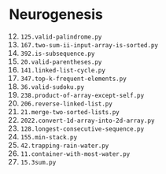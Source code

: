 # Neurogenesis

12. `125.valid-palindrome.py`
13. `167.two-sum-ii-input-array-is-sorted.py`
14. `392.is-subsequence.py`
15. `20.valid-parentheses.py`
16. `141.linked-list-cycle.py`
17. `347.top-k-frequent-elements.py`
18. `36.valid-sudoku.py`
19. `238.product-of-array-except-self.py`
20. `206.reverse-linked-list.py`
21. `21.merge-two-sorted-lists.py`
22. `2022.convert-1d-array-into-2d-array.py`
23. `128.longest-consecutive-sequence.py`
24. `155.min-stack.py`
25. `42.trapping-rain-water.py`
26. `11.container-with-most-water.py`
27. `15.3sum.py`

